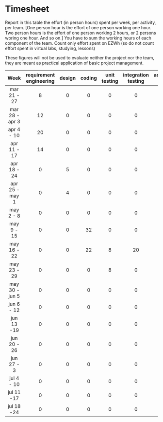 # Timesheet

Report in this table the effort (in person hours) spent per week, per activity, per team. 
[One person hour is the effort of one person working one hour.
Two person hours is the effort of one person working 2 hours, or 2 persons woring one hour. And so on.]
You have to sum the working hours of each component of the team.
Count only effort spent on EZWh (so do not count effort spent in virtual labs, studying, lessons)

These figures will not be used to evaluate neither the project nor the team, they are meant as practical application of basic project management.

| Week | requirement engineering | design | coding | unit testing | integration testing | acceptance testing | management | git maven |
|:-----------:|:--------:|:-----------:|:-----------:|:----------:|:------------:|:---------------:|:-------------:|:--------------:|
| mar 21 - 27       | 8 | 0 | 0 | 0 | 0 | 0 | 0 | 0 |
| mar 28 - apr 3    | 12 | 0 | 0 | 0 | 0 | 0 | 0 | 0 |
| apr 4 - 10        | 20 | 0 | 0 | 0 | 0 | 0 | 0 | 0 |
| apr 11 - 17       | 14 |0 | 0 | 0 | 0 | 0 | 0 | 0 | 
| apr 18 - 24       | 0 | 5 | 0 | 0 | 0 | 0 | 0 | 0 | 
| apr 25 - may 1    | 0 | 4 | 0 | 0 | 0 | 0 | 0 | 0 |
| may 2 - 8         | 0 | 0 | 0 | 0 | 0 | 0 | 0 | 0 |
| may 9 - 15        | 0 | 0 | 32 | 0 | 0 | 0 | 0 | 0 | 
| may 16 - 22       | 0 | 0 | 22 | 8 | 20 | 0 | 0 | 0 | 
| may 23 - 29       | 0 | 0 | 0 | 8 | 0 | 0 | 0 | 0 | 
| may 30 - jun 5    | 0 | 0 | 0 | 0 | 0 | 0 | 0 | 0 | 
| jun 6 - 12        | 0 | 0 | 0 | 0 | 0 | 0 | 0 | 0 | 
| jun 13 -19        | 0 | 0 | 0 | 0 | 0 | 0 | 0 | 0 | 
| jun 20 - 26       | 0 | 0 | 0 | 0 | 0 | 0 | 0 | 0 | 
| jun 27 - 3        | 0 | 0 | 0 | 0 | 0 | 0 | 0 | 0 | 
| jul 4 - 10        | 0 | 0 | 0 | 0 | 0 | 0 | 0 | 0 | 
| jul 11 -17        | 0 | 0 | 0 | 0 | 0 | 0 | 0 | 0 |
| jul 18 -24        | 0 | 0 | 0 | 0 | 0 | 0 | 0 | 0 |
